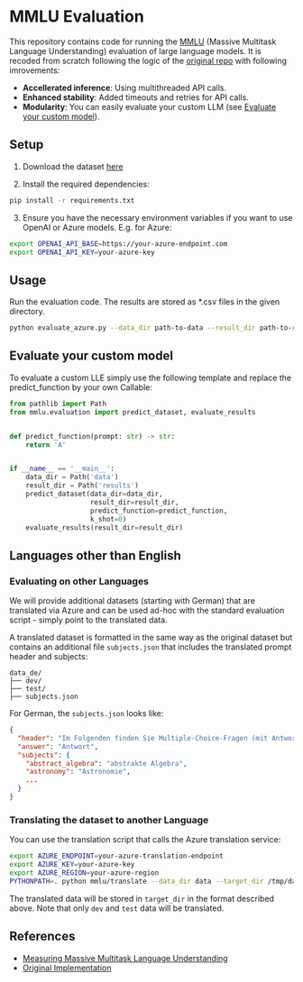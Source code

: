 # MMLU Evaluation

This repository contains code for running the [MMLU](https://arxiv.org/abs/2009.03300) (Massive Multitask Language Understanding) evaluation of large language models.
It is recoded from scratch following the logic of the [original repo](https://github.com/hendrycks/test) with following imrovements:

- **Accellerated inference**: Using multithreaded API calls.
- **Enhanced stability**: Added timeouts and retries for API calls.
- **Modularity**: You can easily evaluate your custom LLM (see [Evaluate your custom model](#evaluate-custom)).

## Setup
1. Download the dataset [here](https://people.eecs.berkeley.edu/~hendrycks/data.tar)

2. Install the required dependencies:

```bash
pip install -r requirements.txt
```

3. Ensure you have the necessary environment variables if you want to use OpenAI or Azure models. E.g. for Azure:
```bash
export OPENAI_API_BASE=https://your-azure-endpoint.com 
export OPENAI_API_KEY=your-azure-key
```

## Usage

Run the evaluation code. The results are stored as *.csv files in the given directory.

```bash
python evaluate_azure.py --data_dir path-to-data --result_dir path-to-results --k_shot 0
```

## Evaluate your custom model <a id="evaluate-custom"></a>

To evaluate a custom LLE simply use the following template and replace the predict_function by your own Callable:

```python
from pathlib import Path
from mmlu.evaluation import predict_dataset, evaluate_results


def predict_function(prompt: str) -> str:
    return 'A'


if __name__ == '__main__':
    data_dir = Path('data')
    result_dir = Path('results')
    predict_dataset(data_dir=data_dir,
                    result_dir=result_dir,
                    predict_function=predict_function,
                    k_shot=0)
    evaluate_results(result_dir=result_dir)
```

## Languages other than English

### Evaluating on other Languages


We will provide additional datasets (starting with German) that are translated via Azure and can be used ad-hoc with the standard evaluation script - simply point to the translated data.

A translated dataset is formatted in the same way as the original dataset but contains an additional file ```subjects.json``` that includes the translated prompt header and subjects:
```
data_de/
├── dev/
├── test/
├── subjects.json
```

For German, the ```subjects.json``` looks like:

```json
{
  "header": "Im Folgenden finden Sie Multiple-Choice-Fragen (mit Antworten) zum Thema",
  "answer": "Antwort", 
  "subjects": {
    "abstract_algebra": "abstrakte Algebra", 
    "astronomy": "Astronomie",
    ...
  }
}
```

### Translating the dataset to another Language

You can use the translation script that calls the Azure translation service:

```bash
export AZURE_ENDPOINT=your-azure-translation-endpoint
export AZURE_KEY=your-azure-key
export AZURE_REGION=your-azure-region
PYTHONPATH=. python mmlu/translate --data_dir data --target_dir /tmp/data_de --lang de
```

The translated data will be stored in ```target_dir``` in the format described above. Note that only ```dev``` and ```test``` data will be translated.


## References

* [Measuring Massive Multitask Language Understanding](https://arxiv.org/abs/2009.03300)
* [Original Implementation](https://github.com/hendrycks/test)

